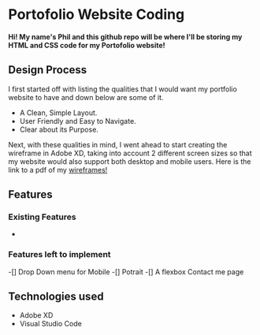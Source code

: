 # Portofolio Website Coding

#### Hi! My name's Phil and this github repo will be where I'll be storing my HTML and CSS code for my Portofolio website!

## Design Process 

I first started off with listing the qualities that I would want my portfolio website to have and down below are some of it.

* A Clean, Simple Layout.
* User Friendly and Easy to Navigate.
* Clear about its Purpose.

Next, with these qualities in mind, I went ahead to start creating the wireframe in Adobe XD, taking into account 2 different screen sizes so that my website would also support both desktop and mobile users. Here is the link to a pdf of my [wireframes!](https://drive.google.com/file/d/1qAvcI0huEjRLnB29Tk3FDEIk5zcOyG8M/view?usp=sharing)

## Features

### Existing Features
* 

### Features left to implement
-[] Drop Down menu for Mobile
-[] Potrait
-[] A flexbox Contact me page

## Technologies used
* Adobe XD
* Visual Studio Code


